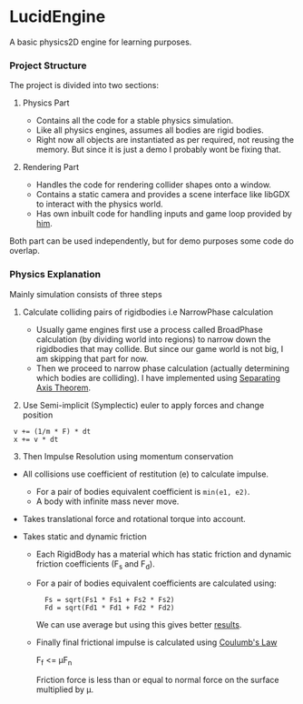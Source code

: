 # LucidEngine
A basic physics2D engine for learning purposes.


### Project Structure
The project is divided into two sections:
1. Physics Part
    * Contains all the code for a stable physics simulation.
    * Like all physics engines, assumes all bodies are rigid bodies.
    * Right now all objects are instantiated as per required, not reusing the memory. But since
    it is just a demo I probably wont be fixing that.

2. Rendering Part
    * Handles the code for rendering collider shapes onto a window.
    * Contains a static camera and provides a scene interface like libGDX to interact with the physics world.
    * Has own inbuilt code for handling inputs and game loop provided by [him](https://github.com/ClickerMonkey).

Both part can be used independently, but for demo purposes some code do overlap.


### Physics Explanation
Mainly simulation consists of three steps

1. Calculate colliding pairs of rigidbodies i.e NarrowPhase calculation
    
    * Usually game engines first use a process called BroadPhase calculation (by dividing world into regions) to narrow down the
     rigidbodies that may collide. But since our game world is not big, I am skipping that part for now.
    * Then we proceed to narrow phase calculation (actually determining which bodies are colliding). I have implemented using
    [Separating Axis Theorem](https://gamedevelopment.tutsplus.com/tutorials/collision-detection-using-the-separating-axis-theorem--gamedev-169).

2. Use Semi-implicit (Symplectic) euler to apply forces and change position
```
 v += (1/m * F) * dt
 x += v * dt
```

3. Then Impulse Resolution using momentum conservation
 * All collisions use coefficient of restitution (e) to calculate impulse.
   
   - For a pair of bodies equivalent coefficient is `min(e1, e2)`.
   - A body with infinite mass never move.

 * Takes translational force and rotational torque into account.
 
 * Takes static and dynamic friction
 
    - Each RigidBody has a material which has static friction and dynamic friction
     coefficients (F<sub>s</sub> and F<sub>d</sub>).
    - For a pair of bodies equivalent coefficients are calculated using:
      ```
        Fs = sqrt(Fs1 * Fs1 + Fs2 * Fs2)
        Fd = sqrt(Fd1 * Fd1 + Fd2 * Fd2)
      ```
      We can use average but using this gives better [results](https://gamedevelopment.tutsplus.com/tutorials/how-to-create-a-custom-2d-physics-engine-friction-scene-and-jump-table--gamedev-7756).
    - Finally final frictional impulse is calculated using [Coulumb's Law](https://en.wikipedia.org/wiki/Friction#Dry_friction)
      
      F<sub>f</sub> <= μF<sub>n</sub>
      
      Friction force is less than or equal to normal force on the surface multiplied by μ.